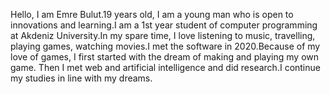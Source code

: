 Hello, I am Emre Bulut.19 years old, I am a young man who is open to innovations and learning.I am a 1st year student of computer programming at Akdeniz University.In my spare time, I love listening to music, travelling, playing games, watching movies.I met the software in 2020.Because of my love of games, I first started with the dream of making and playing my own game. Then I met web and artificial intelligence and did research.I continue my studies in line with my dreams.
